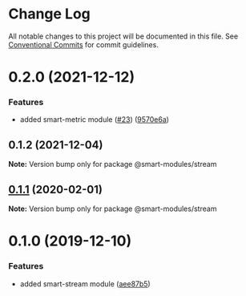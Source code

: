 # Change Log

All notable changes to this project will be documented in this file.
See [Conventional Commits](https://conventionalcommits.org) for commit guidelines.

# 0.2.0 (2021-12-12)


### Features

* added smart-metric module ([#23](https://github.com/smart-modules/smart-modules/issues/23)) ([9570e6a](https://github.com/smart-modules/smart-modules/commit/9570e6a48d69cb018dbb4fe75561249287243ee6))





## 0.1.2 (2021-12-04)

**Note:** Version bump only for package @smart-modules/stream





## [0.1.1](https://github.com/smart-modules/smart-modules/compare/@smart-modules/stream@0.1.0...@smart-modules/stream@0.1.1) (2020-02-01)

**Note:** Version bump only for package @smart-modules/stream





# 0.1.0 (2019-12-10)


### Features

* added smart-stream module ([aee87b5](https://github.com/smart-modules/smart-modules/commit/aee87b52358533009a5320d479a904e0e837e2c5))
